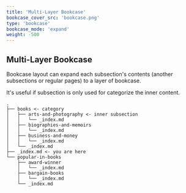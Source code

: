 ```yaml
---
title: 'Multi-Layer Bookcase'
bookcase_cover_src: 'bookcase.png'
type: 'bookcase'
bookcase_mode: 'expand'
weight: -500
---
```


## Multi-Layer Bookcase

Bookcase layout can expand each subsection's contents (another subsections or regular pages) to a layer of bookcase.

It's useful if subsection is only used for categorize the inner content.

```
.
├── books <- category
│   ├── arts-and-photography <- inner subsection
│   │   └── _index.md
│   ├── biographies-and-memoirs
│   │   └── _index.md
│   ├── business-and-money
│   │   └── _index.md
│   └── _index.md
├── _index.md <- you are here
└── popular-in-books
    ├── award-winner
    │   └── _index.md
    ├── bargain-books
    │   └── _index.md
    └── _index.md
```
